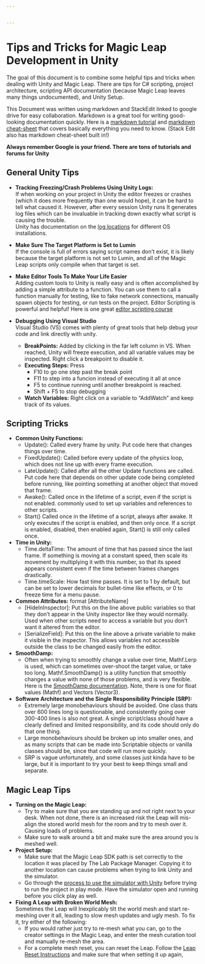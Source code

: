```yaml
---


---
```


<h1 id="tips-and-tricks-for-magic-leap-development-in-unity">Tips and Tricks for Magic Leap Development in Unity</h1>
<p>The goal of this document is to combine some helpful tips and tricks when dealing with Unity and Magic Leap. There are tips for C# scripting, project architecture, scripting API documentation (because Magic Leap leaves many things undocumented), and Unity Setup.</p>
<p>This Document was written using markdown and StackEdit linked to google drive for easy collaboration. Markdown is a great tool for writing good-looking documentation quickly. Here is a <a href="https://www.markdowntutorial.com/">markdown tutorial</a> and <a href="https://www.markdownguide.org/cheat-sheet/">markdown cheat-sheet</a> that covers basically everything you need to know. (Stack Edit also has markdown cheat-sheet built in!)</p>
<p><strong>Always remember Google is your friend. There are tons of tutorials and forums for Unity</strong></p>
<h2 id="general-unity-tips">General Unity Tips</h2>
<ul>
<li>
<p><strong>Tracking Freezing/Crash Problems Using Unity Logs:</strong><br>
If when working on your project in Unity the editor freezes or crashes (which it does more frequently than one would hope), it can be hard to tell what caused it. However, after every session Unity runs It generates log files which can be invaluable in tracking down exactly what script is causing the trouble.<br>
Unity has documentation on the <a href="https://docs.unity3d.com/Manual/LogFiles.html#:~:text=Package%20Manager,-To%20view%20the&amp;text=app%20utility%20to%20find%20the,%5CUnity%5CEditor%5CEditor">log locations</a> for different OS installations.</p>
</li>
<li>
<p><strong>Make Sure The Target Platform is Set to Lumin</strong><br>
If the console is full of errors saying script names don’t exist, it is likely because the target platform is not set to Lumin, and all of the Magic Leap scripts only compile when that target is set.</p>
</li>
<li>
<p><strong>Make Editor Tools To Make Your Life Easier</strong><br>
Adding custom tools to Unity is really easy and is often accomplished by adding a simple attribute to a function. You can use them to call a function manually for testing, like to fake network connections, manually spawn objects for testing, or run tests on the project. Editor Scripting is powerful and helpful! Here is one great <a href="https://learn.unity.com/tutorial/editor-scripting">editor scripting course</a></p>
</li>
<li>
<p><strong>Debugging Using Visual Studio</strong><br>
Visual Studio (VS) comes with plenty of great tools that help debug your code and link directly with unity.</p>
<ul>
<li><strong>BreakPoints:</strong> Added by clicking in the far left column in VS. When reached, Unity will freeze execution, and all variable values may be inspected. Right click a breakpoint to disable it.</li>
<li><strong>Executing Steps:</strong> Press
<ul>
<li>F10 to go one step past the break point</li>
<li>F11 to step into a funcion instead of executing it all at once</li>
<li>F5 to continue running until another breakpoint is reached.</li>
<li>Shift + F5 to stop debugging</li>
</ul>
</li>
<li><strong>Watch Variables:</strong> Right click on a variable to “AddWatch” and keep track of its values.</li>
</ul>
</li>
</ul>
<h2 id="scripting-tricks">Scripting Tricks</h2>
<ul>
<li><strong>Common Unity Functions:</strong>
<ul>
<li>Update(): Called every frame by unity. Put code here that changes things over time.</li>
<li>FixedUpdate(): Called before every update of the physics loop, which does not line up with every frame execution.</li>
<li>LateUpdate(): Called after all the other Update functions are called. Put code here that depends on other update code being completed before running, like pointing something at another object that moved that frame.</li>
<li>Awake(): Called once in the lifetime of a script, even if the script is not enabled. commonly used to set up variables and references to other scripts.</li>
<li>Start() Called once in the lifetime of a script, always after awake. It only executes if the script is enabled, and then only once. If a script is enabled, disabled, then enabled again, Start() is still only called once.</li>
</ul>
</li>
<li><strong>Time in Unity:</strong>
<ul>
<li>Time.deltaTime: The amount of time that has passed since the last frame. If something is moving at a constant speed, then scale its movement by multiplying it with this number, so that its speed appears consistent even if the time between frames changes drastically.</li>
<li>Time.timeScale: How fast time passes. It is set to 1 by default, but can be set to lower decimals for bullet-time like effects, or 0 to freeze time for a menu pause.</li>
</ul>
</li>
<li><strong>Common Attributes:</strong> format [AttributeName]
<ul>
<li>[HideInInspector]: Put this on the line above public variables so that they don’t appear in the Unity inspector like they would normally. Used when other scripts need to access a variable but you don’t want it altered from the editor.</li>
<li>[SerializeField]: Put this on the line above a private variable to make it visible in the inspector. This allows variables not accessible outside the class to be changed easily from the editor.</li>
</ul>
</li>
<li><strong>SmoothDamp:</strong>
<ul>
<li>Often when trying to smoothly change a value over time, Mathf.Lerp is used, which can sometimes over-shoot the target value, or take too long. Mathf.SmoothDamp() is a utility function that smoothly changes a value with none of those problems, and is very flexible. Here is the <a href="https://docs.unity3d.com/ScriptReference/Mathf.SmoothDamp.html">SmoothDamp documentation</a>. Note, there is one for float values (Mathf) and Vectors (Vector3).</li>
</ul>
</li>
<li><strong>Software Architecture and the Single Responsibility Principle (SRP):</strong>
<ul>
<li>Extremely large monobehaviours should be avoided. One class thats over 600 lines long is questionable, and consistently going over 300-400 lines is also not great. A single script/class should have a clearly defined and limited responsibility, and its code should only do that one thing.</li>
<li>Large monobehaviours should be broken up into smaller ones, and as many scripts that can be made into Scriptable objects or vanilla classes should be, since that code will run more quickly.</li>
<li>SRP is vague unfortunately, and some classes just kinda have to be large, but it is important to try your best to keep things small and separate.</li>
</ul>
</li>
</ul>
<h2 id="magic-leap-tips">Magic Leap Tips</h2>
<ul>
<li><strong>Turning on the Magic Leap:</strong>
<ul>
<li>Try to make sure that you are standing up and not right next to your desk. When not done, there is an increased risk the Leap will mis-align the stored world mesh for the room and try to mesh over it. Causing loads of problems.</li>
<li>Make sure to walk around a bit and make sure the area around you is meshed well.</li>
</ul>
</li>
<li><strong>Project Setup:</strong>
<ul>
<li>Make sure that the Magic Leap SDK path is set correctly to the location it was placed by The Lab Package Manager. Copying it to another location can cause problems when trying to link Unity and the simulator.</li>
<li>Go through the <a href="https://developer.magicleap.com/en-us/learn/guides/sdk-play-mode-in-unity-with-ml-remote">process to use the simulator with Unity</a> before trying to run the project in play mode. Have the simulator open and running before you click play as well.</li>
</ul>
</li>
<li><strong>Fixing A Leap with Broken World Mesh:</strong><br>
Sometimes the Leap will Inexplicably tilt the world mesh and start re-meshing over it all, leading to slow mesh updates and ugly mesh. To fix it, try either of the following:
<ul>
<li>If you would rather just try to re-mesh what you can, go to the creator settings in the Magic Leap, and enter the mesh curation tool and manually re-mesh the area.</li>
<li>For a complete mesh reset, you can reset the Leap. Follow the <a href="%5Bhttps://forum.magicleap.com/hc/en-us/community/posts/360019076432-Forgot-Password-PIN%5D(https://forum.magicleap.com/hc/en-us/community/posts/360019076432-Forgot-Password-PIN)">Leap Reset Instructions</a> and make sure that when setting it up again,</li>
</ul>
</li>
</ul>

